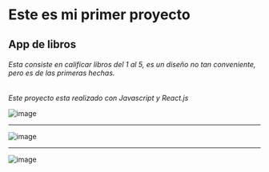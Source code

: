 # Este es mi primer proyecto

## App de libros

###### Esta consiste en calificar libros del 1 al 5, es un diseño no tan conveniente, pero es de las primeras hechas.

*Este proyecto esta realizado con Javascript y React.js*

![image](https://media.discordapp.net/attachments/751514930477400077/869343339936383016/unknown.png?width=877&height=425)

---------------------------------------------------------------------------------------------------------------------------------------

![image](https://media.discordapp.net/attachments/751514930477400077/869343458819727440/unknown.png?width=771&height=425)

---------------------------------------------------------------------------------------------------------------------------------------

![image](https://media.discordapp.net/attachments/751514930477400077/869343690915741766/unknown.png)

